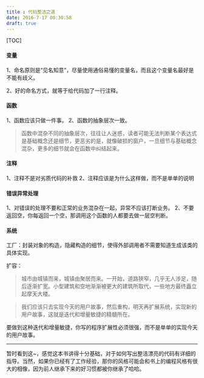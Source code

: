 ```yaml
---
title : 代码整洁之道
date: 2016-7-17 00:30:58
draft: true
---
```


[TOC]

#### 变量

1、命名原则是“见名知意”，尽量使用通俗易懂的变量名，而且这个变量名最好是不能有歧义。

2、好的命名方式，就等于给代码加了一行注释。

#### 函数

1、函数应该只做一件事。
2、函数的抽象层次一致。

> 函数中混杂不同的抽象层次，往往让人迷惑，读者可能无法判断某个表达式是基础概念还是细节，更恶劣的是，就像破损的窗户，一旦细节与基础概念混杂，更多的细节就会在函数中纠结起来。

#### 注释
1、注释不是对劣质代码的补救
2、注释应该是为什么这样做，而不是单单的说明

#### 错误异常处理
1、对错误的处理不要和正常的业务混杂在一起，异常不应该打断业务。
2、不要返回空，你每返回一个空，那调用这个函数的人都要去做一层空判断。

#### 系统

工厂：封装对象的构造，隐藏构造的细节，使得外部调用者不需要知道生成该类的具体实现。

扩容：

> 城市由城镇而来，城镇由聚居而来。一开始，道路狭窄，几乎无人涉足，随后逐渐扩宽。小型建筑和空地渐渐被更大的建筑所取代，一些地方最终矗立起摩天大楼。


> 我们应该只去实现今天的用户故事，然后重构，明天再扩展系统，实现新的用户故事，这就是迭代和增量敏捷的精髓所在。

要做到这种迭代和增量敏捷，你写的程序扩展性必须很强，而不是单单的实现今天的用户故事。



***

暂时看到这~，感觉这本书讲得十分基础，对于如何写出整洁漂亮的代码有详细的指导。当然，如果你已经有了工作经验，那你的风格可能会和书上的编程风格有很大的相像，因为前人继承下来的好习惯都被你继承了哈哈。